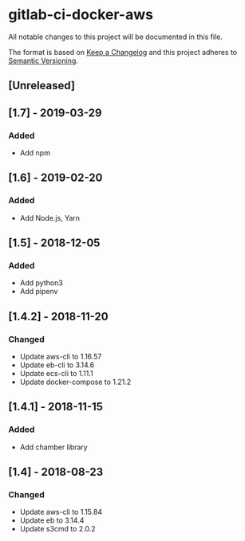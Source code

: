 # gitlab-ci-docker-aws
All notable changes to this project will be documented in this file.

The format is based on [Keep a Changelog](http://keepachangelog.com/en/1.0.0/)
and this project adheres to [Semantic Versioning](http://semver.org/spec/v2.0.0.html).

## [Unreleased]

## [1.7] - 2019-03-29
### Added
- Add npm

## [1.6] - 2019-02-20
### Added
- Add Node.js, Yarn

## [1.5] - 2018-12-05
### Added
- Add python3
- Add pipenv

## [1.4.2] - 2018-11-20
### Changed
- Update aws-cli to 1.16.57
- Update eb-cli to 3.14.6
- Update ecs-cli to 1.11.1
- Update docker-compose to 1.21.2

## [1.4.1] - 2018-11-15
### Added
- Add chamber library

## [1.4] - 2018-08-23
### Changed
- Update aws-cli to 1.15.84
- Update eb to 3.14.4
- Update s3cmd to 2.0.2
